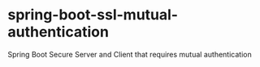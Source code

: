 # spring-boot-ssl-mutual-authentication
Spring Boot Secure Server and Client that requires mutual authentication
